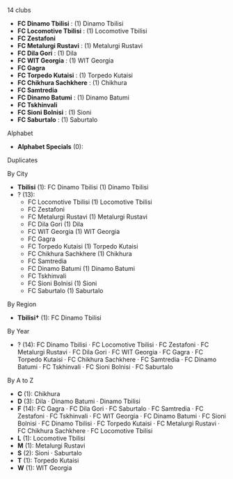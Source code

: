 14 clubs

- **FC Dinamo Tbilisi** : (1) Dinamo Tbilisi
- **FC Locomotive Tbilisi** : (1) Locomotive Tbilisi
- **FC Zestafoni**
- **FC Metalurgi Rustavi** : (1) Metalurgi Rustavi
- **FC Dila Gori** : (1) Dila
- **FC WIT Georgia** : (1) WIT Georgia
- **FC Gagra**
- **FC Torpedo Kutaisi** : (1) Torpedo Kutaisi
- **FC Chikhura Sachkhere** : (1) Chikhura
- **FC Samtredia**
- **FC Dinamo Batumi** : (1) Dinamo Batumi
- **FC Tskhinvali**
- **FC Sioni Bolnisi** : (1) Sioni
- **FC Saburtalo** : (1) Saburtalo




Alphabet

- **Alphabet Specials** (0): 




Duplicates





By City

- **Tbilisi** (1): FC Dinamo Tbilisi  (1) Dinamo Tbilisi
- ? (13): 
  - FC Locomotive Tbilisi  (1) Locomotive Tbilisi
  - FC Zestafoni 
  - FC Metalurgi Rustavi  (1) Metalurgi Rustavi
  - FC Dila Gori  (1) Dila
  - FC WIT Georgia  (1) WIT Georgia
  - FC Gagra 
  - FC Torpedo Kutaisi  (1) Torpedo Kutaisi
  - FC Chikhura Sachkhere  (1) Chikhura
  - FC Samtredia 
  - FC Dinamo Batumi  (1) Dinamo Batumi
  - FC Tskhinvali 
  - FC Sioni Bolnisi  (1) Sioni
  - FC Saburtalo  (1) Saburtalo




By Region

- **Tbilisi†** (1):   FC Dinamo Tbilisi




By Year

- ? (14):   FC Dinamo Tbilisi · FC Locomotive Tbilisi · FC Zestafoni · FC Metalurgi Rustavi · FC Dila Gori · FC WIT Georgia · FC Gagra · FC Torpedo Kutaisi · FC Chikhura Sachkhere · FC Samtredia · FC Dinamo Batumi · FC Tskhinvali · FC Sioni Bolnisi · FC Saburtalo






By A to Z

- **C** (1): Chikhura
- **D** (3): Dila · Dinamo Batumi · Dinamo Tbilisi
- **F** (14): FC Gagra · FC Dila Gori · FC Saburtalo · FC Samtredia · FC Zestafoni · FC Tskhinvali · FC WIT Georgia · FC Dinamo Batumi · FC Sioni Bolnisi · FC Dinamo Tbilisi · FC Torpedo Kutaisi · FC Metalurgi Rustavi · FC Chikhura Sachkhere · FC Locomotive Tbilisi
- **L** (1): Locomotive Tbilisi
- **M** (1): Metalurgi Rustavi
- **S** (2): Sioni · Saburtalo
- **T** (1): Torpedo Kutaisi
- **W** (1): WIT Georgia




